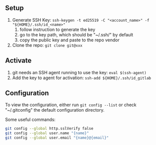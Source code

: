 

## Setup
1. Generate SSH Key: `ssh-keygen -t ed25519 -C "<account_name>" -f "${HOME}/.ssh/id_<name>"`
   1. follow instruction to generate the key
   2. go to the key path, which should be "~/.ssh/" by default
   3. copy the public key and paste to the repo vendor
2. Clone the repo: `git clone git@xxx`

## Activate
1. git needs an SSH agent running to use the key: `eval $(ssh-agent)`
2. Add the key to agent for activation: `ssh-add ${HOME}/.ssh/id_gitlab`

## Configuration
To view the configuration, either run `git config --list` or check "~/.gitconfig"
the default configuration directory.

Some useful commands:
```sh
git config --global http.sslVerify false
git config --global user.name "{name}"
git config --global user.email "{name}@{email}"
```
